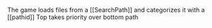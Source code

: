 The game loads files from a [[SearchPath]] and categorizes it with a [[pathid]]
Top takes priority over bottom path